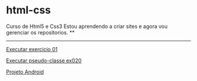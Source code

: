 # html-css
 Curso de Html5 e Css3
 Estou aprendendo a criar sites e agora vou gerenciar os repositorios.
 **
 ***
 
 <a href="https://neootavio.github.io/meus-projetos/exercicios/ex001/index.html">Executar exercicio 01</a>

<a href="https://neootavio.github.io/meus-projetos/exercicios/ex020/pseudoclasse.html"> Executar pseudo-classe ex020</a>

<a href="https://neootavio.github.io/projeto-android/index.html">Projeto Android</a>

